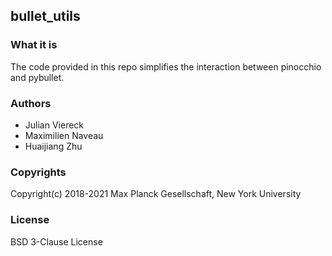 bullet_utils
----------------

### What it is

The code provided in this repo simplifies the interaction between pinocchio and pybullet.

### Authors

- Julian Viereck
- Maximilien Naveau
- Huaijiang Zhu

### Copyrights

Copyright(c) 2018-2021 Max Planck Gesellschaft, New York University

### License

BSD 3-Clause License


